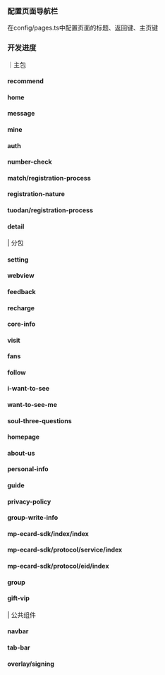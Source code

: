 ### 配置页面导航栏
在config/pages.ts中配置页面的标题、返回键、主页键

### 开发进度

｜主包
#### recommend
#### home
#### message
#### mine
#### auth
#### number-check
#### match/registration-process
#### registration-nature
#### tuodan/registration-process
#### detail

| 分包
#### setting
#### webview
#### feedback
#### recharge
#### core-info
#### visit
#### fans
#### follow
#### i-want-to-see
#### want-to-see-me
#### soul-three-questions
#### homepage
#### about-us
#### personal-info
#### guide
#### privacy-policy
#### group-write-info
#### mp-ecard-sdk/index/index
#### mp-ecard-sdk/protocol/service/index
#### mp-ecard-sdk/protocol/eid/index
#### group
#### gift-vip

| 公共组件
#### navbar
#### tab-bar
#### overlay/signing